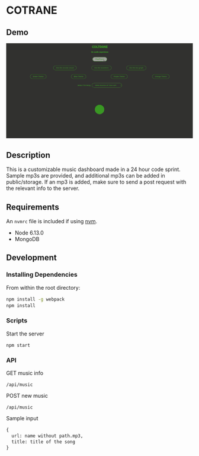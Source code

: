 # COTRANE

## Demo

![COLTRANE Demo](demo/coltrane.gif)

## Description
This is a customizable music dashboard made in a 24 hour code sprint. Sample mp3s are provided, and additional mp3s can be added in public/storage. If an mp3 is added, make sure to send a post request with the relevant info to the server.

## Requirements

An `nvmrc` file is included if using [nvm](https://github.com/creationix/nvm).
- Node 6.13.0
- MongoDB 

## Development

### Installing Dependencies

From within the root directory:
```sh
npm install -g webpack
npm install
```
### Scripts
Start the server
```
npm start
```
### API
GET music info
```
/api/music
```
POST new music
```
/api/music
```
Sample input
```
{
  url: name without path.mp3,
  title: title of the song
}
```
